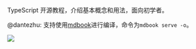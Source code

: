 TypeScript 开源教程，介绍基本概念和用法，面向初学者。

@dantezhu: 支持使用[mdbook](https://github.com/rust-lang/mdBook)进行编译，命令为`mdbook serve -o`。

![](https://cdn.beekka.com/blogimg/asset/202308/bg2023080705.webp)

